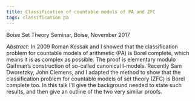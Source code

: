 ```yaml
---
title: Classification of countable models of PA and ZFC
tags: classification pa
---
```


Boise Set Theory Seminar, Boise, November 2017<!--more-->

*Abstract*: In 2009 Roman Kossak and I showed that the classification problem for countable models of arithmetic (PA) is Borel complete, which means it is as complex as possible. The proof is elementary modulo Gaifman’s construction of so-called canonical I-models. Recently Sam Dworetzky, John Clemens, and I adapted the method to show that the classification problem for countable models of set theory (ZFC) is Borel complete too. In this talk I'll give the background needed to state such results, and then give an outline of the two very similar proofs.
